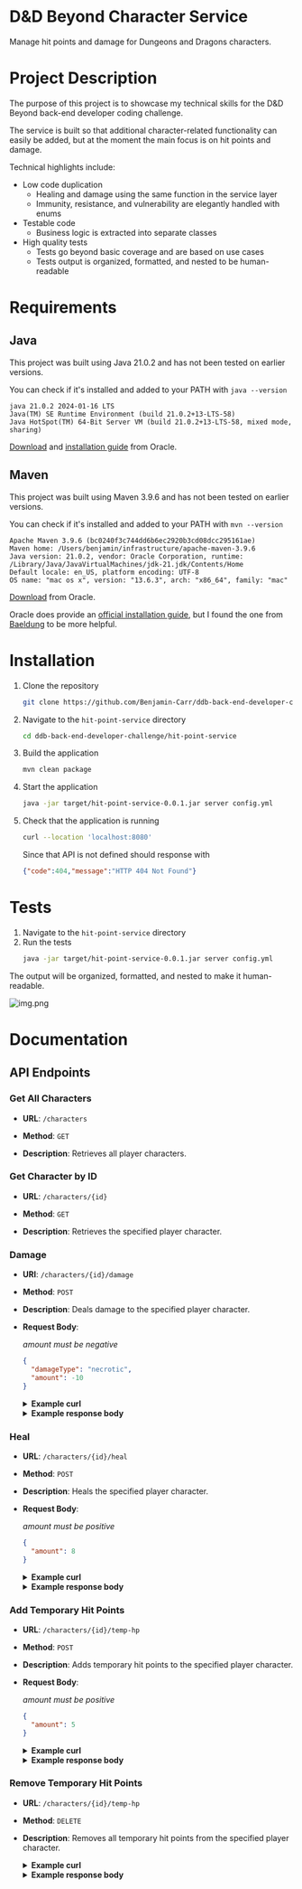 # D&D Beyond Character Service
Manage hit points and damage for Dungeons and Dragons characters.

# Project Description
The purpose of this project is to showcase my technical skills for the D&D Beyond back-end developer coding challenge.

The service is built so that additional character-related functionality can easily be added, but at the moment the main focus is on hit points and damage.

Technical highlights include:
- Low code duplication
  - Healing and damage using the same function in the service layer
  - Immunity, resistance, and vulnerability are elegantly handled with enums
- Testable code
  - Business logic is extracted into separate classes
- High quality tests
  - Tests go beyond basic coverage and are based on use cases
  - Tests output is organized, formatted, and nested to be human-readable

# Requirements
## Java
This project was built using Java 21.0.2 and has not been tested on earlier versions. 

You can check if it's installed and added to your PATH with `java --version`

```
java 21.0.2 2024-01-16 LTS
Java(TM) SE Runtime Environment (build 21.0.2+13-LTS-58)
Java HotSpot(TM) 64-Bit Server VM (build 21.0.2+13-LTS-58, mixed mode, sharing)
```

[Download](https://www.oracle.com/java/technologies/downloads) and [installation guide](https://docs.oracle.com/en/java/javase/21/install/overview-jdk-installation.html) from Oracle.

## Maven
This project was built using Maven 3.9.6 and has not been tested on earlier versions.

You can check if it's installed and added to your PATH with `mvn --version`

```
Apache Maven 3.9.6 (bc0240f3c744dd6b6ec2920b3cd08dcc295161ae)
Maven home: /Users/benjamin/infrastructure/apache-maven-3.9.6
Java version: 21.0.2, vendor: Oracle Corporation, runtime: /Library/Java/JavaVirtualMachines/jdk-21.jdk/Contents/Home
Default locale: en_US, platform encoding: UTF-8
OS name: "mac os x", version: "13.6.3", arch: "x86_64", family: "mac"
```

[Download](https://maven.apache.org/download.cgi) from Oracle.

Oracle does provide an [official installation guide](https://maven.apache.org/install.html), but I found the one from [Baeldung](https://www.baeldung.com/install-maven-on-windows-linux-mac) to be more helpful.

# Installation
1. Clone the repository
    ```bash
    git clone https://github.com/Benjamin-Carr/ddb-back-end-developer-challenge.git
    ```
2. Navigate to the `hit-point-service` directory
    ```bash
    cd ddb-back-end-developer-challenge/hit-point-service
    ```
3. Build the application
    ```bash
    mvn clean package
    ```
4. Start the application
    ```bash
    java -jar target/hit-point-service-0.0.1.jar server config.yml
    ```
5. Check that the application is running
    ```bash
    curl --location 'localhost:8080'
    ```
   Since that API is not defined should response with
    ```json
    {"code":404,"message":"HTTP 404 Not Found"}
    ```
   
# Tests
1. Navigate to the `hit-point-service` directory
2. Run the tests
    ```bash
    java -jar target/hit-point-service-0.0.1.jar server config.yml
    ```
The output will be organized, formatted, and nested to make it human-readable.

![img.png](img.png)

# Documentation


## API Endpoints

### Get All Characters


- **URL**: `/characters`

- **Method**: `GET`

- **Description**: Retrieves all player characters.


### Get Character by ID


- **URL**: `/characters/{id}`

- **Method**: `GET`

- **Description**: Retrieves the specified player character.

### Damage

- **URI**: `/characters/{id}/damage`
- **Method**: `POST`
- **Description**: Deals damage to the specified player character.
- **Request Body**:

  *amount must be negative*
  ```json
  {
    "damageType": "necrotic",
    "amount": -10
  }
  ```
  <details>
  <summary><b>Example curl</b></summary>

  ```bash
  curl --location 'localhost:8080/characters/briv/damage' \
  --header 'Content-Type: application/json' \
  --data '{
  "amount": -10,
  "damageType": "necrotic"
  }'
  ```
  </details>
  <details>
  <summary><b>Example response body</b></summary>
  <i>Assuming that briv had 25/25 HP</i>

  ```json
  {
      "code": 200,
      "message": "Hit points updated.",
      "data": {
          "maxHitPoints": 25,
          "tempHitPoints": 0,
          "tempHitPointsDelta": 0,
          "currentHitPoints": 15,
          "currentHitPointsDelta": -10,
          "multiplier": 1.0,
          "overflow": 0
      }
  }
  ```
  </details>
### Heal

- **URL**: `/characters/{id}/heal`
- **Method**: `POST`
- **Description**: Heals the specified player character.
- **Request Body**:

  *amount must be positive*
  ```json
  {
    "amount": 8
  }
  ```
    <details>
  <summary><b>Example curl</b></summary>

  ```bash
  curl --location 'localhost:8080/characters/briv/heal' \
  --header 'Content-Type: application/json' \
  --data '{
  "amount": 8
  }'
  ```
  </details>
  <details>
  <summary><b>Example response body</b></summary>
  <i>Assuming that briv had 15/25 HP</i>
  
  ```json
  {
      "code": 200,
      "message": "Hit points updated.",
      "data": {
          "maxHitPoints": 25,
          "tempHitPoints": 0,
          "tempHitPointsDelta": 0,
          "currentHitPoints": 23,
          "currentHitPointsDelta": 8,
          "multiplier": 1.0,
          "overflow": 0
      }
  }
  ```
</details>

### Add Temporary Hit Points

- **URL**: `/characters/{id}/temp-hp`
- **Method**: `POST`
- **Description**: Adds temporary hit points to the specified player character.
- **Request Body**:

  *amount must be positive*
  ```json
  {
    "amount": 5
  }
  ```
    <details>
  <summary><b>Example curl</b></summary>

  ```bash
  curl --location 'localhost:8080/characters/briv/temp-hp' \
  --header 'Content-Type: application/json' \
  --data '{
  "amount": 5
  }'
  ```
  </details>
  <details>
  <summary><b>Example response body</b></summary>
  <i>Assuming that briv had 23/25 HP and no temp HP</i>

  ```json
  {
      "code": 200,
      "message": "Hit points updated.",
      "data": {
          "maxHitPoints": 25,
          "tempHitPoints": 5,
          "tempHitPointsDelta": 5,
          "currentHitPoints": 23,
          "currentHitPointsDelta": 0,
          "multiplier": 1.0,
          "overflow": 0
      }
  }
  ```
</details>

### Remove Temporary Hit Points

- **URL**: `/characters/{id}/temp-hp`
- **Method**: `DELETE`
- **Description**: Removes all temporary hit points from the specified player character.
    <details>
  <summary><b>Example curl</b></summary>

  ```bash
  curl --location --request DELETE 'localhost:8080/characters/briv/temp-hp' \
  --header 'Content-Type: application/json'
  ```
  </details>
  <details>
  <summary><b>Example response body</b></summary>
  <i>Assuming that briv had 23/25 HP and 5 temp HP</i>

  ```json
  {
      "code": 200,
      "message": "Hit points updated.",
      "data": {
          "maxHitPoints": 25,
          "tempHitPoints": 0,
          "tempHitPointsDelta": -5,
          "currentHitPoints": 23,
          "currentHitPointsDelta": 0,
          "multiplier": 1.0,
          "overflow": 0
      }
  }
  ```
</details>